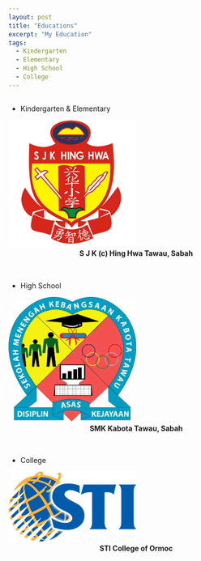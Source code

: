 ```yaml
---
layout: post
title: "Educations"
excerpt: "My Education"
tags:
  - Kindergarten
  - Elementary
  - High School
  - College
---
```


##
* Kindergarten & Elementary
<img src="/images/hinghwa.png" alt="Hing Hwa" style="width: 50%; height: 50%;">
<center><b>S J K (c) Hing Hwa Tawau, Sabah</b></center><br>

##
* High School
<img src="/images/kabota.jpg" alt="Hing Hwa" style="width: 50%; height: 50%;">
<center><b>SMK Kabota Tawau, Sabah</b></center><br>

##
* College
<img src="/images/sti.png" alt="Hing Hwa" style="width: 50%; height: 50%;">
<center><b>STI College of Ormoc</b></center><br>


